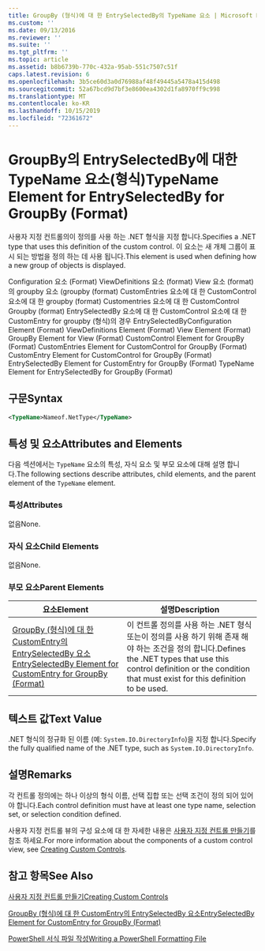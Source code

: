 ```yaml
---
title: GroupBy (형식)에 대 한 EntrySelectedBy의 TypeName 요소 | Microsoft Docs
ms.custom: ''
ms.date: 09/13/2016
ms.reviewer: ''
ms.suite: ''
ms.tgt_pltfrm: ''
ms.topic: article
ms.assetid: b8b6739b-770c-432a-95ab-551c7507c51f
caps.latest.revision: 6
ms.openlocfilehash: 3b5ce60d3a0d76988af48f49445a5478a415d498
ms.sourcegitcommit: 52a67bcd9d7bf3e8600ea4302d1fa8970ff9c998
ms.translationtype: MT
ms.contentlocale: ko-KR
ms.lasthandoff: 10/15/2019
ms.locfileid: "72361672"
---
```

# <a name="typename-element-for-entryselectedby-for-groupby-format"></a><span data-ttu-id="226e3-102">GroupBy의 EntrySelectedBy에 대한 TypeName 요소(형식)</span><span class="sxs-lookup"><span data-stu-id="226e3-102">TypeName Element for EntrySelectedBy for GroupBy (Format)</span></span>

<span data-ttu-id="226e3-103">사용자 지정 컨트롤의이 정의를 사용 하는 .NET 형식을 지정 합니다.</span><span class="sxs-lookup"><span data-stu-id="226e3-103">Specifies a .NET type that uses this definition of the custom control.</span></span> <span data-ttu-id="226e3-104">이 요소는 새 개체 그룹이 표시 되는 방법을 정의 하는 데 사용 됩니다.</span><span class="sxs-lookup"><span data-stu-id="226e3-104">This element is used when defining how a new group of objects is displayed.</span></span>

<span data-ttu-id="226e3-105">Configuration 요소 (Format) ViewDefinitions 요소 (format) View 요소 (format)의 groupby 요소 (groupby (format) CustomEntries 요소에 대 한 CustomControl 요소에 대 한 groupby (format) Customentries 요소에 대 한 CustomControl Groupby (format) EntrySelectedBy 요소에 대 한 CustomControl 요소에 대 한 CustomEntry for groupby (형식)의 경우 EntrySelectedBy</span><span class="sxs-lookup"><span data-stu-id="226e3-105">Configuration Element (Format) ViewDefinitions Element (Format) View Element (Format) GroupBy Element for View (Format) CustomControl Element for GroupBy (Format) CustomEntries Element for CustomControl for GroupBy (Format) CustomEntry Element for CustomControl for GroupBy (Format) EntrySelectedBy Element for CustomEntry for GroupBy (Format) TypeName Element for EntrySelectedBy for GroupBy (Format)</span></span>

## <a name="syntax"></a><span data-ttu-id="226e3-106">구문</span><span class="sxs-lookup"><span data-stu-id="226e3-106">Syntax</span></span>

```xml
<TypeName>Nameof.NetType</TypeName>
```

## <a name="attributes-and-elements"></a><span data-ttu-id="226e3-107">특성 및 요소</span><span class="sxs-lookup"><span data-stu-id="226e3-107">Attributes and Elements</span></span>

<span data-ttu-id="226e3-108">다음 섹션에서는 `TypeName` 요소의 특성, 자식 요소 및 부모 요소에 대해 설명 합니다.</span><span class="sxs-lookup"><span data-stu-id="226e3-108">The following sections describe attributes, child elements, and the parent element of the `TypeName` element.</span></span>

### <a name="attributes"></a><span data-ttu-id="226e3-109">특성</span><span class="sxs-lookup"><span data-stu-id="226e3-109">Attributes</span></span>

<span data-ttu-id="226e3-110">없음</span><span class="sxs-lookup"><span data-stu-id="226e3-110">None.</span></span>

### <a name="child-elements"></a><span data-ttu-id="226e3-111">자식 요소</span><span class="sxs-lookup"><span data-stu-id="226e3-111">Child Elements</span></span>

<span data-ttu-id="226e3-112">없음</span><span class="sxs-lookup"><span data-stu-id="226e3-112">None.</span></span>

### <a name="parent-elements"></a><span data-ttu-id="226e3-113">부모 요소</span><span class="sxs-lookup"><span data-stu-id="226e3-113">Parent Elements</span></span>

|<span data-ttu-id="226e3-114">요소</span><span class="sxs-lookup"><span data-stu-id="226e3-114">Element</span></span>|<span data-ttu-id="226e3-115">설명</span><span class="sxs-lookup"><span data-stu-id="226e3-115">Description</span></span>|
|-------------|-----------------|
|[<span data-ttu-id="226e3-116">GroupBy (형식)에 대 한 CustomEntry의 EntrySelectedBy 요소</span><span class="sxs-lookup"><span data-stu-id="226e3-116">EntrySelectedBy Element for CustomEntry for GroupBy (Format)</span></span>](./entryselectedby-element-for-customentry-for-groupby-format.md)|<span data-ttu-id="226e3-117">이 컨트롤 정의를 사용 하는 .NET 형식 또는이 정의를 사용 하기 위해 존재 해야 하는 조건을 정의 합니다.</span><span class="sxs-lookup"><span data-stu-id="226e3-117">Defines the .NET types that use this control definition or the condition that must exist for this definition to be used.</span></span>|

## <a name="text-value"></a><span data-ttu-id="226e3-118">텍스트 값</span><span class="sxs-lookup"><span data-stu-id="226e3-118">Text Value</span></span>

<span data-ttu-id="226e3-119">.NET 형식의 정규화 된 이름 (예: `System.IO.DirectoryInfo`)을 지정 합니다.</span><span class="sxs-lookup"><span data-stu-id="226e3-119">Specify the fully qualified name of the .NET type, such as `System.IO.DirectoryInfo`.</span></span>

## <a name="remarks"></a><span data-ttu-id="226e3-120">설명</span><span class="sxs-lookup"><span data-stu-id="226e3-120">Remarks</span></span>

<span data-ttu-id="226e3-121">각 컨트롤 정의에는 하나 이상의 형식 이름, 선택 집합 또는 선택 조건이 정의 되어 있어야 합니다.</span><span class="sxs-lookup"><span data-stu-id="226e3-121">Each control definition must have at least one type name, selection set, or selection condition defined.</span></span>

<span data-ttu-id="226e3-122">사용자 지정 컨트롤 뷰의 구성 요소에 대 한 자세한 내용은 [사용자 지정 컨트롤 만들기](./creating-custom-controls.md)를 참조 하세요.</span><span class="sxs-lookup"><span data-stu-id="226e3-122">For more information about the components of a custom control view, see [Creating Custom Controls](./creating-custom-controls.md).</span></span>

## <a name="see-also"></a><span data-ttu-id="226e3-123">참고 항목</span><span class="sxs-lookup"><span data-stu-id="226e3-123">See Also</span></span>

[<span data-ttu-id="226e3-124">사용자 지정 컨트롤 만들기</span><span class="sxs-lookup"><span data-stu-id="226e3-124">Creating Custom Controls</span></span>](./creating-custom-controls.md)

[<span data-ttu-id="226e3-125">GroupBy (형식)에 대 한 CustomEntry의 EntrySelectedBy 요소</span><span class="sxs-lookup"><span data-stu-id="226e3-125">EntrySelectedBy Element for CustomEntry for GroupBy (Format)</span></span>](./entryselectedby-element-for-customentry-for-groupby-format.md)

[<span data-ttu-id="226e3-126">PowerShell 서식 파일 작성</span><span class="sxs-lookup"><span data-stu-id="226e3-126">Writing a PowerShell Formatting File</span></span>](./writing-a-powershell-formatting-file.md)
